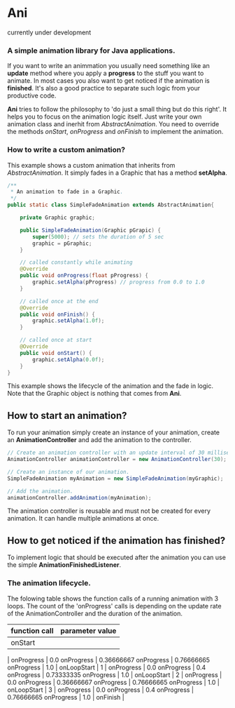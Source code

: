 # Ani

currently under development

### A simple animation library for Java applications.

If you want to write an animmation you usually need something like an **update** method where you apply a **progress** to the stuff you want to animate. In most cases you also want to get noticed if the animation is **finished**. It's also a good practice to separate such logic from your productive code.

**Ani** tries to follow the philosophy to 'do just a small thing but do this right'. It helps you to focus on the animation logic itself. Just write your own animation class and inerhit from *AbstractAnimation*. You need to override the methods *onStart*, *onProgress* and *onFinish* to implement the animation.

### How to write a custom animation?
This example shows a custom animation that inherits from *AbstractAnimation*. It simply fades in a Graphic that has a method **setAlpha**.
```java
/**
 * An animation to fade in a Graphic.
 */
public static class SimpleFadeAnimation extends AbstractAnimation{

	private Graphic graphic;

	public SimpleFadeAnimation(Graphic pGrapic) {
		super(5000); // sets the duration of 5 sec
		graphic = pGraphic;
	}

	// called constantly while animating
	@Override
	public void onProgress(float pProgress) {
		graphic.setAlpha(pProgress) // progress from 0.0 to 1.0
	}

	// called once at the end
	@Override
	public void onFinish() {
		graphic.setAlpha(1.0f); 
	}

	// called once at start
	@Override
	public void onStart() {
		graphic.setAlpha(0.0f); 
	}
}
```
This example shows the lifecycle of the animation and the fade in logic. Note that the Graphic object is nothing that comes from **Ani**.


## How to start an animation?
To run your animation simply create an instance of your animation, create an **AnimationController** and add the animation to the controller.
```java
// Create an animation controller with an update interval of 30 milliseconds.
AnimationController animationController = new AnimationController(30);

// Create an instance of our animation.
SimpleFadeAnimation myAnimation = new SimpleFadeAnimation(myGraphic);

// Add the animation.
animationController.addAnimation(myAnimation);
```
The animation controller is reusable and must not be created for every animation. It can handle multiple animations at once.

## How to get noticed if the animation has finished?
To implement logic that should be executed after the animation you can use the simple **AnimationFinishedListener**.


### The animation lifecycle.

The folowing table shows the function calls of a running animation with 3 loops. The count of the 'onProgress' calls is depending on the update rate of the AnimationController and the duration of the animation.

function call | parameter value
-------------- | -------
onStart |
 | 
onProgress | 0.0
onProgress | 0.36666667
onProgress | 0.76666665
onProgress | 1.0
 |
onLoopStart | 1
 | 
onProgress | 0.0
onProgress | 0.4
onProgress | 0.73333335
onProgress | 1.0
 | 
onLoopStart | 2
 | 
onProgress | 0.0
onProgress | 0.36666667
onProgress | 0.76666665
onProgress | 1.0
 | 
onLoopStart | 3
 | 
onProgress | 0.0
onProgress | 0.4
onProgress | 0.76666665
onProgress | 1.0
 | 
onFinish |
